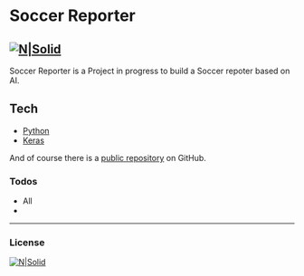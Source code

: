# Soccer Reporter

[![N|Solid](https://i.ibb.co/0KjXMW1/Bobo-Code-Tag.png)](https://github.com/jabosso)
--
Soccer Reporter is a Project in progress to build a Soccer repoter based on AI.
## Tech 

* [Python]
* [Keras] 

And of course there is  a [public repository][repo] on GitHub.












### Todos

 - All
 - 
---
### License 

[![N|Solid](https://i.ibb.co/0KjXMW1/Bobo-Code-Tag.png)](https://github.com/jabosso)




   [repo]: <https://github.com/jabosso/GS>
   [Python]: <https://www.python.org/>
   [Keras]: <https://keras.io/>
 
